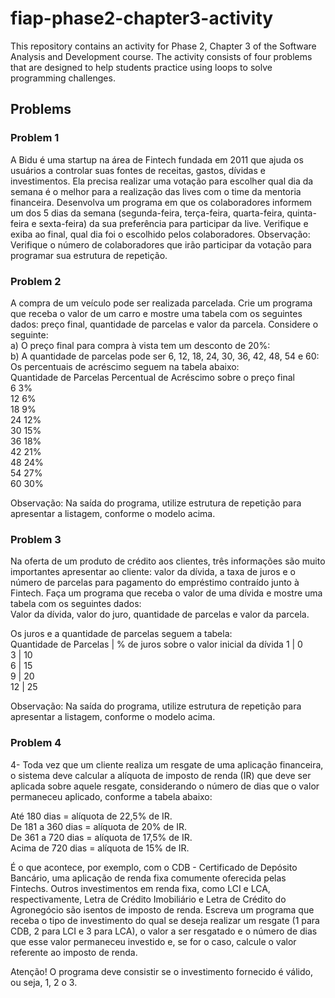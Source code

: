 # fiap-phase2-chapter3-activity
This repository contains an activity for Phase 2, Chapter 3 of the Software Analysis and Development course. The activity consists of four problems that are designed to help students practice using loops to solve programming challenges.

## Problems
### Problem 1
A Bidu é uma startup na área de Fintech fundada em 2011 que ajuda os usuários a controlar suas fontes de receitas, gastos, dívidas e investimentos. Ela precisa realizar uma votação para escolher qual dia da semana é o melhor para a realização das lives com o time da mentoria financeira. Desenvolva um programa em que os colaboradores informem um dos 5 dias da semana (segunda-feira, terça-feira, quarta-feira, quinta-feira e sexta-feira) da sua preferência para participar da live. Verifique e exiba ao final, qual dia foi o escolhido pelos colaboradores.
Observação: Verifique o número de colaboradores que irão participar da votação para programar sua estrutura de repetição.

### Problem 2
A compra de um veículo pode ser realizada parcelada. Crie um programa que receba o valor de um carro e mostre uma tabela com os seguintes dados: preço final, quantidade de parcelas e valor da parcela. Considere o seguinte:  
a) O preço final para compra à vista tem um desconto de 20%:  
b) A quantidade de parcelas pode ser 6, 12, 18, 24, 30, 36, 42, 48, 54 e 60:
Os percentuais de acréscimo seguem na tabela abaixo:  
Quantidade de Parcelas	Percentual de Acréscimo sobre o preço final  
6	3%  
12	6%  
18	9%  
24	12%  
30	15%  
36	18%  
42	21%  
48	24%  
54	27%  
60	30%  

Observação: Na saída do programa, utilize estrutura de repetição para apresentar a listagem, conforme o modelo acima.

### Problem 3
Na oferta de um produto de crédito aos clientes, três informações são muito importantes apresentar ao cliente: valor da dívida, a taxa de juros e o número de parcelas para pagamento do empréstimo contraído junto à Fintech. Faça um programa que receba o valor de uma dívida e mostre uma tabela com os seguintes dados:  
Valor da dívida, valor do juro, quantidade de parcelas e valor da parcela.  

Os juros e a quantidade de parcelas seguem a tabela:  
Quantidade de Parcelas | % de juros sobre o valor inicial da dívida
1 | 0  
3 | 10  
6 | 15  
9 | 20  
12 | 25  

Observação: Na saída do programa, utilize estrutura de repetição para apresentar a listagem, conforme o modelo acima.

### Problem 4
4- Toda vez que um cliente realiza um resgate de uma aplicação financeira, o sistema deve calcular a alíquota de imposto de renda (IR) que deve ser aplicada sobre aquele resgate, considerando o número de dias que o valor permaneceu aplicado, conforme a tabela abaixo:  

Até 180 dias = alíquota de 22,5% de IR.  
De 181 a 360 dias = alíquota de 20% de IR.  
De 361 a 720 dias = alíquota de 17,5% de IR.  
Acima de 720 dias = alíquota de 15% de IR.  

É o que acontece, por exemplo, com o CDB - Certificado de Depósito Bancário, uma aplicação de renda fixa comumente oferecida pelas Fintechs. Outros investimentos em renda fixa, como LCI e LCA, respectivamente, Letra de Crédito Imobiliário e Letra de Crédito do Agronegócio são isentos de imposto de renda. Escreva um programa que receba o tipo de investimento do qual se deseja realizar um resgate (1 para CDB, 2 para LCI e 3 para LCA), o valor a ser resgatado e o número de dias que esse valor permaneceu investido e, se for o caso, calcule o valor referente ao imposto de renda.

Atenção! O programa deve consistir se o investimento fornecido é válido, ou seja, 1, 2 o 3.